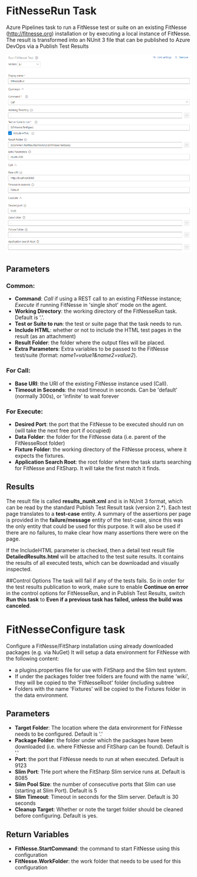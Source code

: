 # FitNesseRun Task
Azure Pipelines task to run a FitNesse test or suite on an existing FitNesse (http://fitnesse.org) installation or by executing a local instance of FitNesse. The result is transformed into an NUnit 3 file that can be published to Azure DevOps via a Publish Test Results 

![FitNesseRun parameters](Screenshot-Parameters.png)

## Parameters
### Common:
- **Command**: *Call* if using a REST call to an existing FitNesse instance; *Execute* if running FitNesse in 'single shot' mode on the agent.
- **Working Directory**: the working directory of the FitNesseRun task. Default is '.'.
- **Test or Suite to run**: the test or suite page that the task needs to run.
- **Include HTML**: whether or not to include the HTML test pages in the result (as an attachment)
- **Result Folder**: the folder where the output files will be placed.
- **Extra Parameters**: Extra variables to be passed to the FitNesse test/suite (format: *name1=value1&name2=value2*).

### For Call:
- **Base URI**: the URI of the existing FitNesse instance used (Call).
- **Timeout in Seconds**: the read timeout in seconds. Can be 'default' (normally 300s), or 'infinite' to wait forever

### For Execute:
- **Desired Port**: the port that the FitNesse to be executed should run on (will take the next free port if occupied)
- **Data Folder**: the folder for the FitNesse data (i.e. parent of the FitNesseRoot folder)
- **Fixture Folder**: the working directory of the FitNesse process, where it expects the fixtures.
- **Application Search Root**: the root folder where the task starts searching for FitNesse and FitSharp. It will take the first match it finds. 

## Results
The result file is called **results_nunit.xml** and is in NUnit 3 format, which can be read by the standard Publish Test Result task (version 2.\*). Each test page translates to a **test-case** entity. A summary of the assertions per page is provided in the **failure/message** entity of the test-case, since this was the only entity that could be used for this purpose. It will also be used if there are no failures, to make clear how many assertions there were on the page. 

If the IncludeHTML parameter is checked, then a detail test result file **DetailedResults.html** will be attached to the test suite results. It contains the results of all executed tests, which can be downloadad and visually inspected.

##Control Options
The task will fail if any of the tests fails. So in order for the test results publication to work, make sure to enable **Continue on error** in the control options for FitNesseRun, and in Publish Test Results, switch **Run this task** to **Even if a previous task has failed, unless the build was canceled**.

# FitNesseConfigure task
Configure a FitNesse/FitSharp installation using already downloaded packages (e.g. via NuGet)
It will setup a data environment for FitNesse with the following content: 
- a plugins.properties file for use with FitSharp and the Slim test system.
- If under the packages folder tree folders are found with the name 'wiki', they will be copied to the 'FitNesseRoot' folder (including subtree
- Folders with the name 'Fixtures' will be copied to the Fixtures folder in the data environment. 

## Parameters	
- **Target Folder**: The location where the data environment for FitNesse needs to be configured. Default is '.'
- **Package Folder**: the folder under which the packages have been downloaded (i.e. where FitNesse and FitSharp can be found). Default is '.' 
- **Port**: the port that FitNesse needs to run at when executed. Default is 9123
- **Slim Port**: THe port where the FitSharp Slim service runs at. Default is 8085
- **Siim Pool Size**: the number of consecutive ports that Slim can use (starting at Slim Port). Default is 5
- **Slim Timeout**: Timeout in seconds for the Slim server. Default is 30 seconds
- **Cleanup Target**: Whether or note the target folder should be cleaned before configuring. Default is yes.

## Return Variables
- **FitNesse.StartCommand**: the command to start FitNesse using this configuration
- **FitNesse.WorkFolder**: the work folder that needs to be used for this configuration
